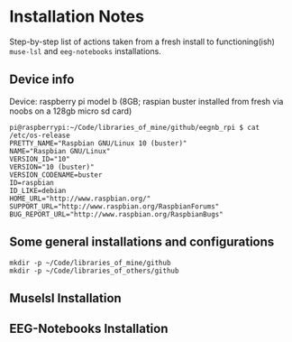 # Installation Notes

Step-by-step list of actions taken from a fresh install to functioning(ish) `muse-lsl` and `eeg-notebooks` installations. 

## Device info

Device: raspberry pi model b (8GB; raspian buster installed from fresh via noobs on a 128gb micro sd card)

```
pi@raspberrypi:~/Code/libraries_of_mine/github/eegnb_rpi $ cat /etc/os-release 
PRETTY_NAME="Raspbian GNU/Linux 10 (buster)"
NAME="Raspbian GNU/Linux"
VERSION_ID="10"
VERSION="10 (buster)"
VERSION_CODENAME=buster
ID=raspbian
ID_LIKE=debian
HOME_URL="http://www.raspbian.org/"
SUPPORT_URL="http://www.raspbian.org/RaspbianForums"
BUG_REPORT_URL="http://www.raspbian.org/RaspbianBugs"
```


## Some general installations and configurations


```
mkdir -p ~/Code/libraries_of_mine/github  
mkdir -p ~/Code/libraries_of_others/github
```

## Muselsl Installation

## EEG-Notebooks Installation


